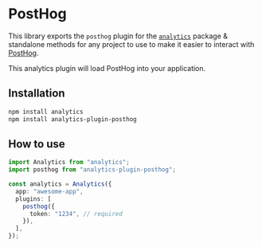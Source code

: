 <!--
title: Adding PostHog to your app using open source analytics
description: Connect PostHog to the analytics library
pageTitle: PostHog
-->

# PostHog

This library exports the `posthog` plugin for the [`analytics`](https://www.npmjs.com/package/analytics) package & standalone methods for any project to use to make it easier to interact with [PostHog](https://www.posthog.com/).

This analytics plugin will load PostHog into your application.

## Installation

```bash
npm install analytics
npm install analytics-plugin-posthog
```

## How to use

```typescript
import Analytics from "analytics";
import posthog from "analytics-plugin-posthog";

const analytics = Analytics({
  app: "awesome-app",
  plugins: [
    posthog({
      token: "1234", // required
    }),
  ],
});
```
